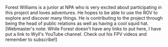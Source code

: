 Forest Williams is a junior at NPA who is very excited about participating in this project and loves adventures. He hopes to be able to use the ROV to explore and discover many things. He is contributing to the project through being the head of public relations as well as having a cool squid hat. [Webmaster's note: While Forest doesn't have any links to put here, I have put a link to Wyll's YouTube channel. Check out his FPV videos and remember to subscribe!]
